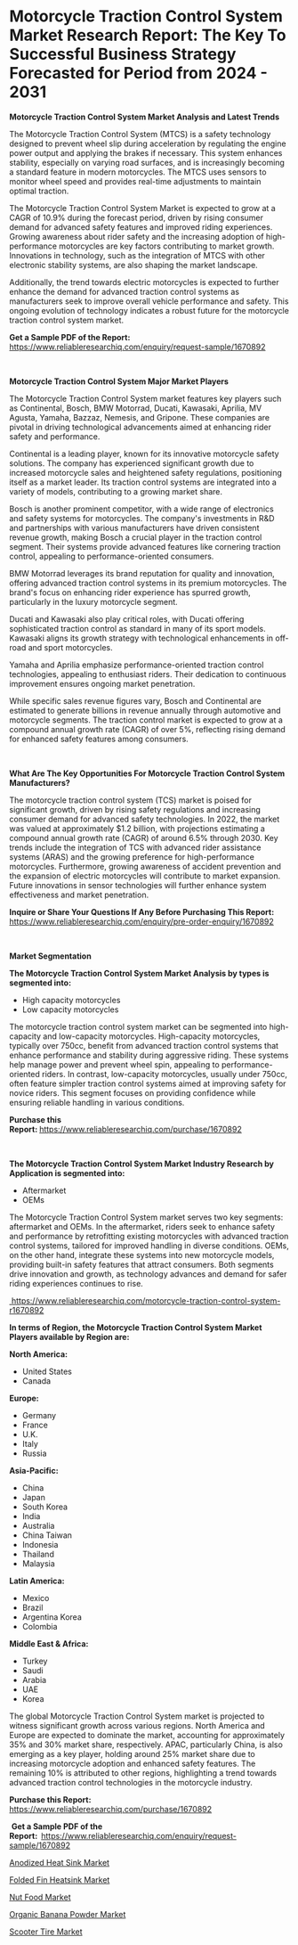 <p><h1>Motorcycle Traction Control System Market Research Report: The Key To Successful Business Strategy Forecasted for Period from 2024 - 2031</h1></p><p><strong>Motorcycle Traction Control System Market Analysis and Latest Trends</strong></p>
<p><p>The Motorcycle Traction Control System (MTCS) is a safety technology designed to prevent wheel slip during acceleration by regulating the engine power output and applying the brakes if necessary. This system enhances stability, especially on varying road surfaces, and is increasingly becoming a standard feature in modern motorcycles. The MTCS uses sensors to monitor wheel speed and provides real-time adjustments to maintain optimal traction.</p><p>The Motorcycle Traction Control System Market is expected to grow at a CAGR of 10.9% during the forecast period, driven by rising consumer demand for advanced safety features and improved riding experiences. Growing awareness about rider safety and the increasing adoption of high-performance motorcycles are key factors contributing to market growth. Innovations in technology, such as the integration of MTCS with other electronic stability systems, are also shaping the market landscape. </p><p>Additionally, the trend towards electric motorcycles is expected to further enhance the demand for advanced traction control systems as manufacturers seek to improve overall vehicle performance and safety. This ongoing evolution of technology indicates a robust future for the motorcycle traction control system market.</p></p>
<p><strong>Get a Sample PDF of the Report:&nbsp;</strong> <a href="https://www.reliableresearchiq.com/enquiry/request-sample/1670892?utm_campaign=1124&utm_medium=2&utm_source=Github&utm_content=ia&utm_term=09102024&utm_id=motorcycle-traction-control-system">https://www.reliableresearchiq.com/enquiry/request-sample/1670892</a></p>
<p>&nbsp;</p>
<p><strong>Motorcycle Traction Control System Major Market Players</strong></p>
<p><p>The Motorcycle Traction Control System market features key players such as Continental, Bosch, BMW Motorrad, Ducati, Kawasaki, Aprilia, MV Agusta, Yamaha, Bazzaz, Nemesis, and Gripone. These companies are pivotal in driving technological advancements aimed at enhancing rider safety and performance.</p><p>Continental is a leading player, known for its innovative motorcycle safety solutions. The company has experienced significant growth due to increased motorcycle sales and heightened safety regulations, positioning itself as a market leader. Its traction control systems are integrated into a variety of models, contributing to a growing market share.</p><p>Bosch is another prominent competitor, with a wide range of electronics and safety systems for motorcycles. The company's investments in R&D and partnerships with various manufacturers have driven consistent revenue growth, making Bosch a crucial player in the traction control segment. Their systems provide advanced features like cornering traction control, appealing to performance-oriented consumers.</p><p>BMW Motorrad leverages its brand reputation for quality and innovation, offering advanced traction control systems in its premium motorcycles. The brand's focus on enhancing rider experience has spurred growth, particularly in the luxury motorcycle segment.</p><p>Ducati and Kawasaki also play critical roles, with Ducati offering sophisticated traction control as standard in many of its sport models. Kawasaki aligns its growth strategy with technological enhancements in off-road and sport motorcycles.</p><p>Yamaha and Aprilia emphasize performance-oriented traction control technologies, appealing to enthusiast riders. Their dedication to continuous improvement ensures ongoing market penetration.</p><p>While specific sales revenue figures vary, Bosch and Continental are estimated to generate billions in revenue annually through automotive and motorcycle segments. The traction control market is expected to grow at a compound annual growth rate (CAGR) of over 5%, reflecting rising demand for enhanced safety features among consumers.</p></p>
<p>&nbsp;</p>
<p><strong>What Are The Key Opportunities For Motorcycle Traction Control System Manufacturers?</strong></p>
<p><p>The motorcycle traction control system (TCS) market is poised for significant growth, driven by rising safety regulations and increasing consumer demand for advanced safety technologies. In 2022, the market was valued at approximately $1.2 billion, with projections estimating a compound annual growth rate (CAGR) of around 6.5% through 2030. Key trends include the integration of TCS with advanced rider assistance systems (ARAS) and the growing preference for high-performance motorcycles. Furthermore, growing awareness of accident prevention and the expansion of electric motorcycles will contribute to market expansion. Future innovations in sensor technologies will further enhance system effectiveness and market penetration.</p></p>
<p><strong>Inquire or Share Your Questions If Any Before Purchasing This Report:</strong> <a href="https://www.reliableresearchiq.com/enquiry/pre-order-enquiry/1670892?utm_campaign=1124&utm_medium=2&utm_source=Github&utm_content=ia&utm_term=09102024&utm_id=motorcycle-traction-control-system">https://www.reliableresearchiq.com/enquiry/pre-order-enquiry/1670892</a></p>
<p>&nbsp;</p>
<p><strong>Market Segmentation</strong></p>
<p><strong>The Motorcycle Traction Control System Market Analysis by types is segmented into:</strong></p>
<p><ul><li>High capacity motorcycles</li><li>Low capacity motorcycles</li></ul></p>
<p><p>The motorcycle traction control system market can be segmented into high-capacity and low-capacity motorcycles. High-capacity motorcycles, typically over 750cc, benefit from advanced traction control systems that enhance performance and stability during aggressive riding. These systems help manage power and prevent wheel spin, appealing to performance-oriented riders. In contrast, low-capacity motorcycles, usually under 750cc, often feature simpler traction control systems aimed at improving safety for novice riders. This segment focuses on providing confidence while ensuring reliable handling in various conditions.</p></p>
<p><strong>Purchase this Report:&nbsp;</strong><a href="https://www.reliableresearchiq.com/purchase/1670892?utm_campaign=1124&utm_medium=2&utm_source=Github&utm_content=ia&utm_term=09102024&utm_id=motorcycle-traction-control-system">https://www.reliableresearchiq.com/purchase/1670892</a></p>
<p>&nbsp;</p>
<p><strong>The Motorcycle Traction Control System Market Industry Research by Application is segmented into:</strong></p>
<p><ul><li>Aftermarket</li><li>OEMs</li></ul></p>
<p><p>The Motorcycle Traction Control System market serves two key segments: aftermarket and OEMs. In the aftermarket, riders seek to enhance safety and performance by retrofitting existing motorcycles with advanced traction control systems, tailored for improved handling in diverse conditions. OEMs, on the other hand, integrate these systems into new motorcycle models, providing built-in safety features that attract consumers. Both segments drive innovation and growth, as technology advances and demand for safer riding experiences continues to rise.</p></p>
<p><a href="https://www.reliableresearchiq.com/motorcycle-traction-control-system-r1670892?utm_campaign=1124&utm_medium=2&utm_source=Github&utm_content=ia&utm_term=09102024&utm_id=motorcycle-traction-control-system">&nbsp;https://www.reliableresearchiq.com/motorcycle-traction-control-system-r1670892</a></p>
<p><strong>In terms of Region, the Motorcycle Traction Control System Market Players available by Region are:</strong></p>
<p>
    <p> <strong> North America: </strong>
        <ul>
            <li>United States</li>
            <li>Canada</li>
        </ul>
        </p> 
    <p> <strong> Europe: </strong>
        <ul>
            <li>Germany</li>
            <li>France</li>
            <li>U.K.</li>
            <li>Italy</li>
            <li>Russia</li>
        </ul>
        </p> 
    <p> <strong> Asia-Pacific: </strong>
        <ul>
            <li>China</li>
            <li>Japan</li>
            <li>South Korea</li>
            <li>India</li>
            <li>Australia</li>
            <li>China Taiwan</li>
            <li>Indonesia</li>
            <li>Thailand</li>
            <li>Malaysia</li>
        </ul>
        </p> 
    <p> <strong> Latin America: </strong>
        <ul>
            <li>Mexico</li>
            <li>Brazil</li>
            <li>Argentina Korea</li>
            <li>Colombia</li>
        </ul>
        </p> 
    <p> <strong> Middle East & Africa: </strong>
        <ul>
            <li>Turkey</li>
            <li>Saudi</li>
            <li>Arabia</li>
            <li>UAE</li>
            <li>Korea</li>
        </ul>
    </p>
    </p>
<p><p>The global Motorcycle Traction Control System market is projected to witness significant growth across various regions. North America and Europe are expected to dominate the market, accounting for approximately 35% and 30% market share, respectively. APAC, particularly China, is also emerging as a key player, holding around 25% market share due to increasing motorcycle adoption and enhanced safety features. The remaining 10% is attributed to other regions, highlighting a trend towards advanced traction control technologies in the motorcycle industry.</p></p>
<p><strong>Purchase this Report: </strong><a href="https://www.reliableresearchiq.com/purchase/1670892?utm_campaign=1124&utm_medium=2&utm_source=Github&utm_content=ia&utm_term=09102024&utm_id=motorcycle-traction-control-system">https://www.reliableresearchiq.com/purchase/1670892</a></p>
<p>&nbsp;<strong>Get a Sample PDF of the Report:&nbsp;&nbsp;</strong><a href="https://www.reliableresearchiq.com/enquiry/request-sample/1670892?utm_campaign=1124&utm_medium=2&utm_source=Github&utm_content=ia&utm_term=09102024&utm_id=motorcycle-traction-control-system">https://www.reliableresearchiq.com/enquiry/request-sample/1670892</a></p>
<p><strong></strong></p>
<p><p><a href="https://www.linkedin.com/pulse/market-forecasting-change-global-anodized-heat-sink-cgoye?utm_campaign=1124&utm_medium=2&utm_source=Github&utm_content=ia&utm_term=09102024&utm_id=motorcycle-traction-control-system">Anodized Heat Sink Market</a></p><p><a href="https://www.linkedin.com/pulse/market-leaders-laggards-global-folded-fin-heatsink-trends-forecast-ackke?utm_campaign=1124&utm_medium=2&utm_source=Github&utm_content=ia&utm_term=09102024&utm_id=motorcycle-traction-control-system">Folded Fin Heatsink Market</a></p><p><a href="https://issuu.com/reportprime-2/docs/nut-food-market-size-2030.pptx_f0f21cedd32106?utm_campaign=1124&utm_medium=2&utm_source=Github&utm_content=ia&utm_term=09102024&utm_id=motorcycle-traction-control-system">Nut Food Market</a></p><p><a href="https://issuu.com/reportprime-2/docs/organic-banana-powder-market-size-2_1d51becade0fed?utm_campaign=1124&utm_medium=2&utm_source=Github&utm_content=ia&utm_term=09102024&utm_id=motorcycle-traction-control-system">Organic Banana Powder Market</a></p><p><a href="https://github.com/el6kb8hanel/Market-Research-Report-List-1/blob/main/scooter-tire-market.md?utm_campaign=1124&utm_medium=2&utm_source=Github&utm_content=ia&utm_term=09102024&utm_id=motorcycle-traction-control-system">Scooter Tire Market</a></p></p>